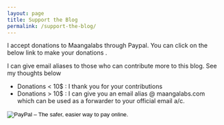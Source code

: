 ```yaml
---
layout: page
title: Support the Blog
permalink: /support-the-blog/
---
```



I accept donations to Maangalabs through Paypal. You can click on the below link to make your donations . 

I can give email aliases to those who can contribute more to this blog. See my thoughts below

- Donations < 10$ : I thank you for your contributions
- Donations > 10$ : I can give you an email alias @ maangalabs.com which can be used as a forwarder to your official email a/c.

<form action="https://www.paypal.com/cgi-bin/webscr" method="post" target="_top">
<input type="hidden" name="cmd" value="_s-xclick">
<input type="hidden" name="hosted_button_id" value="4HS62D95X9GE2">
<input type="image" src="https://www.paypalobjects.com/en_GB/i/btn/btn_paynowCC_LG.gif" border="0" name="submit" alt="PayPal – The safer, easier way to pay online.">
<img alt="" border="0" src="https://www.paypalobjects.com/en_GB/i/scr/pixel.gif" width="1" height="1">
</form>
